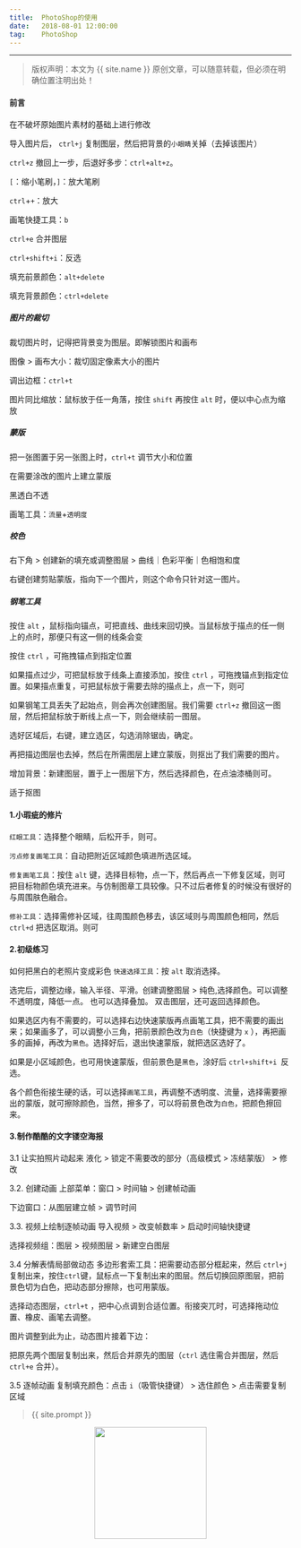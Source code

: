```yaml
---              
title:  PhotoShop的使用
date:   2018-08-01 12:00:00
tag:    PhotoShop
---
```

***
> 版权声明：本文为 {{ site.name }} 原创文章，可以随意转载，但必须在明确位置注明出处！

#### 前言
在不破坏原始图片素材的基础上进行修改

导入图片后， `ctrl+j` 复制图层，然后把背景的`小眼睛`关掉（去掉该图片）

`ctrl+z` 撤回上一步，后退好多步：`ctrl+alt+z`。

`[`：缩小笔刷，`]`：放大笔刷

`ctrl`+`+`：放大

画笔快捷工具：`b`

`ctrl+e` 合并图层

`ctrl+shift+i`：反选

填充前景颜色：`alt+delete`

填充背景颜色：`ctrl+delete`

##### 图片的裁切
裁切图片时，记得把背景变为图层。即解锁图片和画布

图像 > 画布大小：裁切固定像素大小的图片

调出边框：`ctrl+t`

图片同比缩放：鼠标放于任一角落，按住 `shift` 再按住 `alt` 时，便以中心点为缩放

##### 蒙版
把一张图置于另一张图上时，`ctrl+t` 调节大小和位置

在需要涂改的图片上建立蒙版

黑透白不透

画笔工具：`流量`+`透明度`

##### 校色
右下角 > 创建新的填充或调整图层 > 曲线｜色彩平衡｜色相饱和度

右键创建剪贴蒙版，指向下一个图片，则这个命令只针对这一图片。

##### 钢笔工具
按住 `alt` ，鼠标指向锚点，可把直线、曲线来回切换。当鼠标放于描点的任一侧上的点时，那便只有这一侧的线条会变

按住 `ctrl` ，可拖拽锚点到指定位置

如果描点过少，可把鼠标放于线条上直接添加，按住 `ctrl` ，可拖拽锚点到指定位置。如果描点重复，可把鼠标放于需要去除的描点上，点一下，则可

如果钢笔工具丢失了起始点，则会再次创建图层。我们需要 `ctrl+z` 撤回这一图层，然后把鼠标放于断线上点一下，则会继续前一图层。

选好区域后，右键，建立选区，勾选消除锯齿，确定。

再把描边图层也去掉，然后在所需图层上建立蒙版，则抠出了我们需要的图片。

增加背景：新建图层，置于上一图层下方，然后选择颜色，在点油漆桶则可。

适于抠图

#### 1.小瑕疵的修片
`红眼工具`：选择整个眼睛，后松开手，则可。

`污点修复画笔工具`：自动把附近区域颜色填进所选区域。

`修复画笔工具`：按住 `alt` 键，选择目标物，点一下，然后再点一下修复区域，则可把目标物颜色填充进来。与仿制图章工具较像。只不过后者修复的时候没有很好的与周围肤色融合。

`修补工具`：选择需修补区域，往周围颜色移去，该区域则与周围颜色相同，然后 `ctrl+d` 把选区取消。则可

#### 2.初级练习
如何把黑白的老照片变成彩色
`快速选择工具`：按 `alt` 取消选择。

选完后，调整边缘，输入半径、平滑。创建调整图层 > 纯色,选择颜色。可以调整不透明度，降低一点。 也可以选择叠加。 双击图层，还可返回选择颜色。

如果选区内有不需要的，可以选择右边快速蒙版再点画笔工具，把不需要的画出来；如果画多了，可以调整小三角，把前景颜色改为`白色`（快捷键为 `x` ），再把画多的画掉，再改为`黑色`。选择好后，退出快速蒙版，就把选区选好了。

如果是小区域颜色，也可用快速蒙版，但前景色是`黑色`，涂好后 `ctrl+shift+i `反选。

各个颜色衔接生硬的话，可以选择`画笔工具`，再调整不透明度、流量，选择需要擦出的蒙版，就可擦除颜色，当然，擦多了，可以将前景色改为`白色`，把颜色擦回来。

#### 3.制作酷酷的文字镂空海报
3.1 让实拍照片动起来
液化 > 锁定不需要改的部分（高级模式 > 冻结蒙版） > 修改

3.2. 创建动画
上部菜单：窗口 > 时间轴 > 创建帧动画

下边窗口：从图层建立帧 > 调节时间

3.3. 视频上绘制逐帧动画
导入视频 > 改变帧数率 > 启动时间轴快捷键

选择视频组：图层 > 视频图层 > 新建空白图层

3.4 分解表情局部做动态
多边形套索工具：把需要动态部分框起来，然后 `ctrl+j` 复制出来，按住`ctrl`键，鼠标点一下复制出来的图层。然后切换回原图层，把前景色切为白色，把动态部分擦除，也可用蒙版。

选择动态图层，`ctrl+t` ，把中心点调到合适位置。衔接突兀时，可选择拖动位置、橡皮、画笔去调整。

图片调整到此为止，动态图片接着下边：

把原先两个图层复制出来，然后合并原先的图层（`ctrl` 选住需合并图层，然后 `ctrl+e` 合并）。

3.5 逐帧动画
复制填充颜色：点击 `i`（吸管快捷键） > 选住颜色 > 点击需要复制区域




> {{ site.prompt }}

<div  align="center">
<img src="https://rengui520.github.io/images/wechart.jpg" width = "200" height = "200"/>